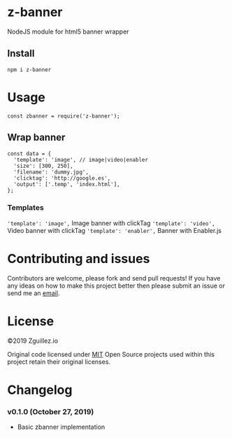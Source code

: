 # z-banner
NodeJS module for html5 banner wrapper

## Install
```
npm i z-banner
```
# Usage
```
const zbanner = require('z-banner');
```

## Wrap banner

```
const data = {
  'template': 'image', // image|video|enabler
  'size': [300, 250],
  'filename': 'dummy.jpg',
  'clicktag': 'http://google.es',
  'output': ['.temp', 'index.html'],
};
```

### Templates

```'template': 'image',``` Image banner with clickTag
```'template': 'video',``` Video banner with clickTag
```'template': 'enabler',``` Banner with Enabler.js


# Contributing and issues
Contributors are welcome, please fork and send pull requests! If you have any ideas on how to make this project better then please submit an issue or send me an [email](mailto:mail@zguillez.io).

# License
©2019 Zguillez.io

Original code licensed under [MIT](https://en.wikipedia.org/wiki/MIT_License) Open Source projects used within this project retain their original licenses.

# Changelog

### v0.1.0 (October 27, 2019)
* Basic zbanner implementation
